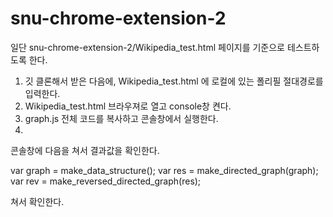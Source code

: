 # snu-chrome-extension-2

일단 snu-chrome-extension-2/Wikipedia_test.html 페이지를 기준으로 테스트하도록 한다.

1. 깃 클론해서 받은 다음에, Wikipedia_test.html 에 로컬에 있는 폴리필 절대경로를 입력한다.
2. Wikipedia_test.html 브라우져로 열고 console창 켠다.
3. graph.js 전체 코드를 복사하고 콘솔창에서 실행한다.
4. 

콘솔창에 다음을 쳐서 결과값을 확인한다.

var graph = make_data_structure();
var res = make_directed_graph(graph);
var rev = make_reversed_directed_graph(res);

쳐서 확인한다.
